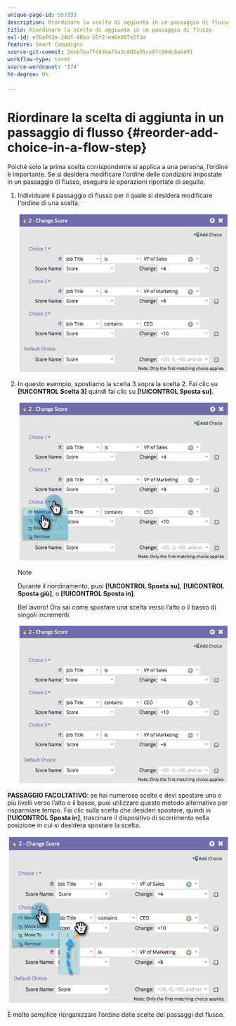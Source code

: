 ```yaml
---
unique-page-id: 557333
description: Riordinare la scelta di aggiunta in un passaggio di flusso - Documentazione di Marketo - Documentazione del prodotto
title: Riordinare la scelta di aggiunta in un passaggio di flusso
exl-id: e76af93a-24df-48ba-b5f2-ea6e697e2f3a
feature: Smart Campaigns
source-git-commit: 2eeb7ea7fd43ba75a3c802a91ce07c90dc8abd91
workflow-type: tm+mt
source-wordcount: '174'
ht-degree: 0%

---
```


# Riordinare la scelta di aggiunta in un passaggio di flusso {#reorder-add-choice-in-a-flow-step}

Poiché solo la prima scelta corrispondente si applica a una persona, l’ordine è importante. Se si desidera modificare l&#39;ordine delle condizioni impostate in un passaggio di flusso, eseguire le operazioni riportate di seguito.

1. Individuare il passaggio di flusso per il quale si desidera modificare l&#39;ordine di una scelta.

   ![](assets/one.png)

1. In questo esempio, spostiamo la scelta 3 sopra la scelta 2. Fai clic su **[!UICONTROL Scelta 3]** quindi fai clic su **[!UICONTROL Sposta su]**.

   ![](assets/two.png)

   >[!NOTE]
   >
   >Durante il riordinamento, puoi **[!UICONTROL Sposta su]**, **[!UICONTROL Sposta giù]**, o **[!UICONTROL Sposta in]**.

   Bel lavoro! Ora sai come spostare una scelta verso l’alto o il basso di singoli incrementi.

   ![](assets/three.png)

**PASSAGGIO FACOLTATIVO**: se hai numerose scelte e devi spostare uno o più livelli verso l’alto o il basso, puoi utilizzare questo metodo alternativo per risparmiare tempo. Fai clic sulla scelta che desideri spostare, quindi in **[!UICONTROL Sposta in]**, trascinare il dispositivo di scorrimento nella posizione in cui si desidera spostare la scelta.

![](assets/four.png)

È molto semplice riorganizzare l’ordine delle scelte dei passaggi del flusso.
